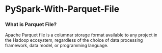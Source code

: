 # PySpark-With-Parquet-File
### What is Parquet File?
Apache Parquet file is a columnar storage format available to any project in the Hadoop ecosystem, regardless of the choice of data processing framework, data model, or programming language.
